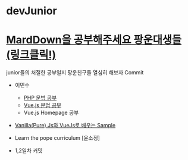 # devJunior

# [MardDown을 공부해주세요 팡운대생들(링크클릭!)](https://heropy.blog/2017/09/30/markdown/)
junior들의 처절한 공부일지
팡운친구들 열심히 해보자
Commit
- 이민수
  - [PHP 문법 공부](https://opentutorials.org/course/3018/233 ) 
  - [Vue.js 문법 공부](https://www.zooo.kr/fxbbs/f_view.php?i_code=program&CATEGORY=49&admin_mode=&PAGE=2&i_id=258&i_key=&i_value=&i_order=&i_order_exec=)
  - Vue.js Homepage 공부 

 - [Vanilla(Pure) Js와 VueJs로 배우는 Sample](https://www.inflearn.com/course/%EC%88%9C%EC%88%98js-vuejs-%EA%B0%9C%EB%B0%9C-%EA%B0%95%EC%A2%8C/dashboard)

 - Learn the pope curriculum 
[윤소정]
 - 1,2일차 커밋
